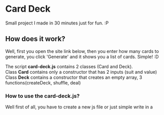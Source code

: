 # Card Deck
 
Small project I made in 30 minutes just for fun. :P

## How does it work?
Well, first you open the site link below, then you enter how many cards to generate, you click 'Generate' and it shows you a list of cards. Simple! :D 

The script **card-deck.js** contains 2 classes (Card and Deck).  
Class **Card** contains only a constructor that has 2 inputs (suit and value)  
Class **Deck** contains a constructor that creates an empty array, 3 functions(createDeck, shuffle, deal)  

### How to use the card-deck.js?

Well first of all, you have to create a new js file or just simple write in a <script> tag.

```javascript
var deck = new Deck(); // Creates an empty deck;
var num = 4;
deck.createDeck(suits, values); // Takes from the arrays 'suits' and 'values' from card-deck.js and creates an array of cards (52)
deck.shuffle(); // Shuffles the deck once. To shuffle it more than once you can use 'deck.shuffleDeck(num)'
var cards = deck.deal(num); // 'num' is a variable and should take an integer (1 <= num <= 52)
// Print out the dealt cards
for(var i = 0; i < cards.length; i++)
    console.log(cards[i].value + ' of ' + cards[i].suit);

```

### Known bugs:
- The site is not optimized very well for mobile and etc.. 
 
Link to website:
